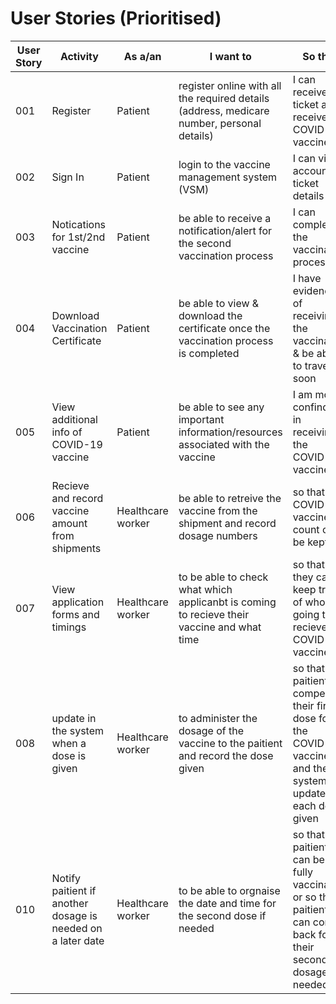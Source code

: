 # User Stories (Prioritised)

| User Story | Activity | As a/an | I want to | So that | Pritority | 
| ------------- | -------- | ------- | --------- | ------- | ---------------- | 
| 001 | Register | Patient | register online with all the required details (address, medicare number, personal details) | I can receive a ticket and receive the COVID-19 vaccine | High | 
| 002 | Sign In | Patient | login to the vaccine management system (VSM) | I can view account & ticket details | High | 
| 003 | Notications for 1st/2nd vaccine | Patient | be able to receive a notification/alert for the second vaccination process | I can complete the vaccination process  | High | 
| 004 | Download Vaccination Certificate | Patient | be able to view & download the certificate once the vaccination process is completed | I have evidence of receiving the vaccination & be able to travel soon | High | 
| 005 | View additional info of COVID-19 vaccine | Patient | be able to see any important information/resources associated with the vaccine | I am more confindent in receiving the COVID-19 vaccine | Medium | 
| 006 | Recieve and record vaccine amount from shipments | Healthcare worker | be able to retreive the vaccine from the shipment and record dosage numbers | so that the COVID-19 vaccine count can be kept | High | 
| 007 | View application forms and timings | Healthcare worker | to be able to check what which applicanbt is coming to recieve their vaccine and what time | so that they can keep track of who is going to recieve the COVID-19 vaccine | High | 
| 008 | update in the system when a dose is given | Healthcare worker | to administer the dosage of the vaccine to the paitient and record the dose given | so that the paitient will compelete their first dose for the COVID-19 vaccine and the system is updated each dose given | High | 
| 010 | Notify paitient if another dosage is needed on a later date | Healthcare worker | to be able to orgnaise the date and time for the second dose if needed | so that the paitient can be fully vaccinated or so the paitient can come back for their second dosage if needed | High | 


